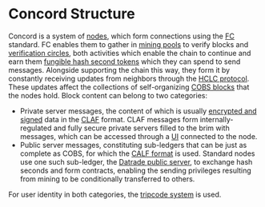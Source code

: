 # Concord Structure

Concord is a system of [nodes](nodes), which form connections using the [FC](fc) standard. FC enables them to gather in [mining pools](pooling) to verify blocks and [verification circles](circling), both activities which enable the chain to continue and earn them [fungible hash second tokens](hseconds) which they can spend to send messages. Alongside supporting the chain this way, they form it by constantly receiving updates from neighbors through the [HCLC protocol](hclc). These updates affect the collections of self-organizing [COBS blocks](cobs) that the nodes hold. Block content can belong to two categories:
- Private server messages, the content of which is usually [encrypted and signed](encryption) data in the [CLAF](claf) format. CLAF messages form internally-regulated and fully secure private servers filled to the brim with messages, which can be accessed through a [UI](ui) connected to the node. 
- Public server messages, constituting sub-ledgers that can be just as complete as COBS, for which the [CALF format](calf) is used. Standard nodes use one such sub-ledger, the [Datrade public server](datrade), to exchange hash seconds and form contracts, enabling the sending privileges resulting from mining to be conditionally transferred to others.

For user identity in both categories, the [tripcode system](tripcodes) is used.